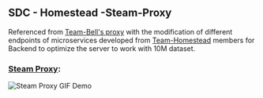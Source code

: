 ## SDC - Homestead -Steam-Proxy
Referenced from [Team-Bell's proxy](https://github.com/FEC-Bell/christina-proxy) with the modification of different endpoints of microservices developed from [Team-Homestead](https://github.com/Team-Homestead-SDC-Steam) members for Backend to optimize the server to work with 10M dataset. 

### [Steam Proxy](https://github.com/FEC-Bell/christina-proxy):


![Steam Proxy GIF Demo](https://media.giphy.com/media/JpqiSUO3Ctoykg0Vt4/giphy.gif)
